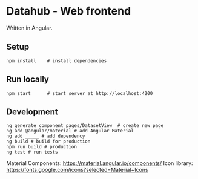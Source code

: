 
# Datahub - Web frontend
Written in Angular.

## Setup
```shell
npm install    # install dependencies
```

## Run locally
```shell
npm start      # start server at http://localhost:4200
```

## Development
```shell
ng generate component pages/DatasetView  # create new page
ng add @angular/material # add Angular Material
ng add _____ # add dependency
ng build # build for production
npm run build # production
ng test # run tests
```

Material Components: https://material.angular.io/components/
Icon library: https://fonts.google.com/icons?selected=Material+Icons
